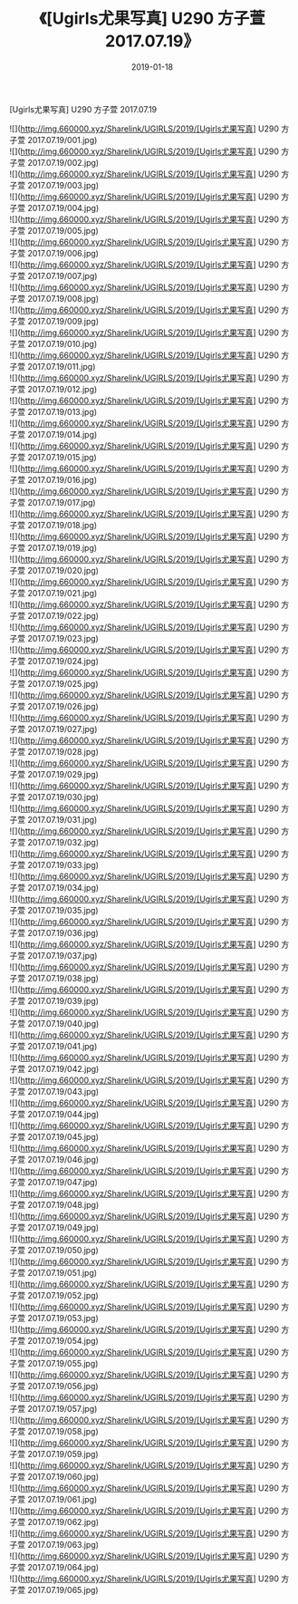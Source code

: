 ﻿---
layout: post
title:  《[Ugirls尤果写真] U290 方子萱 2017.07.19》
date:   2019-01-18
img: http://img.660000.xyz/Sharelink/UGIRLS/2019/[Ugirls尤果写真] U290 方子萱 2017.07.19/000.jpg
categories: [美女, 清纯, 唯美]
---

[Ugirls尤果写真] U290 方子萱 2017.07.19

 ![](http://img.660000.xyz/Sharelink/UGIRLS/2019/[Ugirls尤果写真] U290 方子萱 2017.07.19/001.jpg) <br>![](http://img.660000.xyz/Sharelink/UGIRLS/2019/[Ugirls尤果写真] U290 方子萱 2017.07.19/002.jpg) <br>![](http://img.660000.xyz/Sharelink/UGIRLS/2019/[Ugirls尤果写真] U290 方子萱 2017.07.19/003.jpg) <br>![](http://img.660000.xyz/Sharelink/UGIRLS/2019/[Ugirls尤果写真] U290 方子萱 2017.07.19/004.jpg) <br>![](http://img.660000.xyz/Sharelink/UGIRLS/2019/[Ugirls尤果写真] U290 方子萱 2017.07.19/005.jpg) <br>![](http://img.660000.xyz/Sharelink/UGIRLS/2019/[Ugirls尤果写真] U290 方子萱 2017.07.19/006.jpg) <br>![](http://img.660000.xyz/Sharelink/UGIRLS/2019/[Ugirls尤果写真] U290 方子萱 2017.07.19/007.jpg) <br>![](http://img.660000.xyz/Sharelink/UGIRLS/2019/[Ugirls尤果写真] U290 方子萱 2017.07.19/008.jpg) <br>![](http://img.660000.xyz/Sharelink/UGIRLS/2019/[Ugirls尤果写真] U290 方子萱 2017.07.19/009.jpg) <br>![](http://img.660000.xyz/Sharelink/UGIRLS/2019/[Ugirls尤果写真] U290 方子萱 2017.07.19/010.jpg) <br>![](http://img.660000.xyz/Sharelink/UGIRLS/2019/[Ugirls尤果写真] U290 方子萱 2017.07.19/011.jpg) <br>![](http://img.660000.xyz/Sharelink/UGIRLS/2019/[Ugirls尤果写真] U290 方子萱 2017.07.19/012.jpg) <br>![](http://img.660000.xyz/Sharelink/UGIRLS/2019/[Ugirls尤果写真] U290 方子萱 2017.07.19/013.jpg) <br>![](http://img.660000.xyz/Sharelink/UGIRLS/2019/[Ugirls尤果写真] U290 方子萱 2017.07.19/014.jpg) <br>![](http://img.660000.xyz/Sharelink/UGIRLS/2019/[Ugirls尤果写真] U290 方子萱 2017.07.19/015.jpg) <br>![](http://img.660000.xyz/Sharelink/UGIRLS/2019/[Ugirls尤果写真] U290 方子萱 2017.07.19/016.jpg) <br>![](http://img.660000.xyz/Sharelink/UGIRLS/2019/[Ugirls尤果写真] U290 方子萱 2017.07.19/017.jpg) <br>![](http://img.660000.xyz/Sharelink/UGIRLS/2019/[Ugirls尤果写真] U290 方子萱 2017.07.19/018.jpg) <br>![](http://img.660000.xyz/Sharelink/UGIRLS/2019/[Ugirls尤果写真] U290 方子萱 2017.07.19/019.jpg) <br>![](http://img.660000.xyz/Sharelink/UGIRLS/2019/[Ugirls尤果写真] U290 方子萱 2017.07.19/020.jpg) <br>![](http://img.660000.xyz/Sharelink/UGIRLS/2019/[Ugirls尤果写真] U290 方子萱 2017.07.19/021.jpg) <br>![](http://img.660000.xyz/Sharelink/UGIRLS/2019/[Ugirls尤果写真] U290 方子萱 2017.07.19/022.jpg) <br>![](http://img.660000.xyz/Sharelink/UGIRLS/2019/[Ugirls尤果写真] U290 方子萱 2017.07.19/023.jpg) <br>![](http://img.660000.xyz/Sharelink/UGIRLS/2019/[Ugirls尤果写真] U290 方子萱 2017.07.19/024.jpg) <br>![](http://img.660000.xyz/Sharelink/UGIRLS/2019/[Ugirls尤果写真] U290 方子萱 2017.07.19/025.jpg) <br>![](http://img.660000.xyz/Sharelink/UGIRLS/2019/[Ugirls尤果写真] U290 方子萱 2017.07.19/026.jpg) <br>![](http://img.660000.xyz/Sharelink/UGIRLS/2019/[Ugirls尤果写真] U290 方子萱 2017.07.19/027.jpg) <br>![](http://img.660000.xyz/Sharelink/UGIRLS/2019/[Ugirls尤果写真] U290 方子萱 2017.07.19/028.jpg) <br>![](http://img.660000.xyz/Sharelink/UGIRLS/2019/[Ugirls尤果写真] U290 方子萱 2017.07.19/029.jpg) <br>![](http://img.660000.xyz/Sharelink/UGIRLS/2019/[Ugirls尤果写真] U290 方子萱 2017.07.19/030.jpg) <br>![](http://img.660000.xyz/Sharelink/UGIRLS/2019/[Ugirls尤果写真] U290 方子萱 2017.07.19/031.jpg) <br>![](http://img.660000.xyz/Sharelink/UGIRLS/2019/[Ugirls尤果写真] U290 方子萱 2017.07.19/032.jpg) <br>![](http://img.660000.xyz/Sharelink/UGIRLS/2019/[Ugirls尤果写真] U290 方子萱 2017.07.19/033.jpg) <br>![](http://img.660000.xyz/Sharelink/UGIRLS/2019/[Ugirls尤果写真] U290 方子萱 2017.07.19/034.jpg) <br>![](http://img.660000.xyz/Sharelink/UGIRLS/2019/[Ugirls尤果写真] U290 方子萱 2017.07.19/035.jpg) <br>![](http://img.660000.xyz/Sharelink/UGIRLS/2019/[Ugirls尤果写真] U290 方子萱 2017.07.19/036.jpg) <br>![](http://img.660000.xyz/Sharelink/UGIRLS/2019/[Ugirls尤果写真] U290 方子萱 2017.07.19/037.jpg) <br>![](http://img.660000.xyz/Sharelink/UGIRLS/2019/[Ugirls尤果写真] U290 方子萱 2017.07.19/038.jpg) <br>![](http://img.660000.xyz/Sharelink/UGIRLS/2019/[Ugirls尤果写真] U290 方子萱 2017.07.19/039.jpg) <br>![](http://img.660000.xyz/Sharelink/UGIRLS/2019/[Ugirls尤果写真] U290 方子萱 2017.07.19/040.jpg) <br>![](http://img.660000.xyz/Sharelink/UGIRLS/2019/[Ugirls尤果写真] U290 方子萱 2017.07.19/041.jpg) <br>![](http://img.660000.xyz/Sharelink/UGIRLS/2019/[Ugirls尤果写真] U290 方子萱 2017.07.19/042.jpg) <br>![](http://img.660000.xyz/Sharelink/UGIRLS/2019/[Ugirls尤果写真] U290 方子萱 2017.07.19/043.jpg) <br>![](http://img.660000.xyz/Sharelink/UGIRLS/2019/[Ugirls尤果写真] U290 方子萱 2017.07.19/044.jpg) <br>![](http://img.660000.xyz/Sharelink/UGIRLS/2019/[Ugirls尤果写真] U290 方子萱 2017.07.19/045.jpg) <br>![](http://img.660000.xyz/Sharelink/UGIRLS/2019/[Ugirls尤果写真] U290 方子萱 2017.07.19/046.jpg) <br>![](http://img.660000.xyz/Sharelink/UGIRLS/2019/[Ugirls尤果写真] U290 方子萱 2017.07.19/047.jpg) <br>![](http://img.660000.xyz/Sharelink/UGIRLS/2019/[Ugirls尤果写真] U290 方子萱 2017.07.19/048.jpg) <br>![](http://img.660000.xyz/Sharelink/UGIRLS/2019/[Ugirls尤果写真] U290 方子萱 2017.07.19/049.jpg) <br>![](http://img.660000.xyz/Sharelink/UGIRLS/2019/[Ugirls尤果写真] U290 方子萱 2017.07.19/050.jpg) <br>![](http://img.660000.xyz/Sharelink/UGIRLS/2019/[Ugirls尤果写真] U290 方子萱 2017.07.19/051.jpg) <br>![](http://img.660000.xyz/Sharelink/UGIRLS/2019/[Ugirls尤果写真] U290 方子萱 2017.07.19/052.jpg) <br>![](http://img.660000.xyz/Sharelink/UGIRLS/2019/[Ugirls尤果写真] U290 方子萱 2017.07.19/053.jpg) <br>![](http://img.660000.xyz/Sharelink/UGIRLS/2019/[Ugirls尤果写真] U290 方子萱 2017.07.19/054.jpg) <br>![](http://img.660000.xyz/Sharelink/UGIRLS/2019/[Ugirls尤果写真] U290 方子萱 2017.07.19/055.jpg) <br>![](http://img.660000.xyz/Sharelink/UGIRLS/2019/[Ugirls尤果写真] U290 方子萱 2017.07.19/056.jpg) <br>![](http://img.660000.xyz/Sharelink/UGIRLS/2019/[Ugirls尤果写真] U290 方子萱 2017.07.19/057.jpg) <br>![](http://img.660000.xyz/Sharelink/UGIRLS/2019/[Ugirls尤果写真] U290 方子萱 2017.07.19/058.jpg) <br>![](http://img.660000.xyz/Sharelink/UGIRLS/2019/[Ugirls尤果写真] U290 方子萱 2017.07.19/059.jpg) <br>![](http://img.660000.xyz/Sharelink/UGIRLS/2019/[Ugirls尤果写真] U290 方子萱 2017.07.19/060.jpg) <br>![](http://img.660000.xyz/Sharelink/UGIRLS/2019/[Ugirls尤果写真] U290 方子萱 2017.07.19/061.jpg) <br>![](http://img.660000.xyz/Sharelink/UGIRLS/2019/[Ugirls尤果写真] U290 方子萱 2017.07.19/062.jpg) <br>![](http://img.660000.xyz/Sharelink/UGIRLS/2019/[Ugirls尤果写真] U290 方子萱 2017.07.19/063.jpg) <br>![](http://img.660000.xyz/Sharelink/UGIRLS/2019/[Ugirls尤果写真] U290 方子萱 2017.07.19/064.jpg) <br>![](http://img.660000.xyz/Sharelink/UGIRLS/2019/[Ugirls尤果写真] U290 方子萱 2017.07.19/065.jpg) <br>
